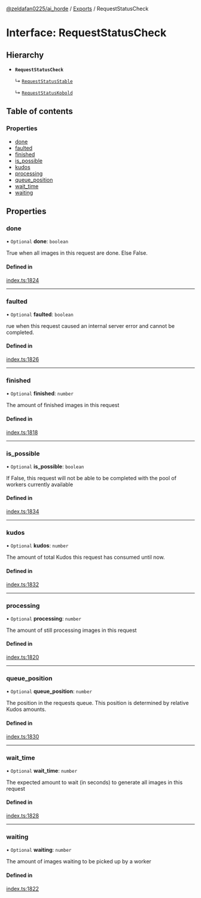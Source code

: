 [@zeldafan0225/ai_horde](../README.md) / [Exports](../modules.md) / RequestStatusCheck

# Interface: RequestStatusCheck

## Hierarchy

- **`RequestStatusCheck`**

  ↳ [`RequestStatusStable`](RequestStatusStable.md)

  ↳ [`RequestStatusKobold`](RequestStatusKobold.md)

## Table of contents

### Properties

- [done](RequestStatusCheck.md#done)
- [faulted](RequestStatusCheck.md#faulted)
- [finished](RequestStatusCheck.md#finished)
- [is\_possible](RequestStatusCheck.md#is_possible)
- [kudos](RequestStatusCheck.md#kudos)
- [processing](RequestStatusCheck.md#processing)
- [queue\_position](RequestStatusCheck.md#queue_position)
- [wait\_time](RequestStatusCheck.md#wait_time)
- [waiting](RequestStatusCheck.md#waiting)

## Properties

### done

• `Optional` **done**: `boolean`

True when all images in this request are done. Else False.

#### Defined in

[index.ts:1824](https://github.com/ZeldaFan0225/ai_horde/blob/90eaabf/index.ts#L1824)

___

### faulted

• `Optional` **faulted**: `boolean`

rue when this request caused an internal server error and cannot be completed.

#### Defined in

[index.ts:1826](https://github.com/ZeldaFan0225/ai_horde/blob/90eaabf/index.ts#L1826)

___

### finished

• `Optional` **finished**: `number`

The amount of finished images in this request

#### Defined in

[index.ts:1818](https://github.com/ZeldaFan0225/ai_horde/blob/90eaabf/index.ts#L1818)

___

### is\_possible

• `Optional` **is\_possible**: `boolean`

If False, this request will not be able to be completed with the pool of workers currently available

#### Defined in

[index.ts:1834](https://github.com/ZeldaFan0225/ai_horde/blob/90eaabf/index.ts#L1834)

___

### kudos

• `Optional` **kudos**: `number`

The amount of total Kudos this request has consumed until now.

#### Defined in

[index.ts:1832](https://github.com/ZeldaFan0225/ai_horde/blob/90eaabf/index.ts#L1832)

___

### processing

• `Optional` **processing**: `number`

The amount of still processing images in this request

#### Defined in

[index.ts:1820](https://github.com/ZeldaFan0225/ai_horde/blob/90eaabf/index.ts#L1820)

___

### queue\_position

• `Optional` **queue\_position**: `number`

The position in the requests queue. This position is determined by relative Kudos amounts.

#### Defined in

[index.ts:1830](https://github.com/ZeldaFan0225/ai_horde/blob/90eaabf/index.ts#L1830)

___

### wait\_time

• `Optional` **wait\_time**: `number`

The expected amount to wait (in seconds) to generate all images in this request

#### Defined in

[index.ts:1828](https://github.com/ZeldaFan0225/ai_horde/blob/90eaabf/index.ts#L1828)

___

### waiting

• `Optional` **waiting**: `number`

The amount of images waiting to be picked up by a worker

#### Defined in

[index.ts:1822](https://github.com/ZeldaFan0225/ai_horde/blob/90eaabf/index.ts#L1822)
